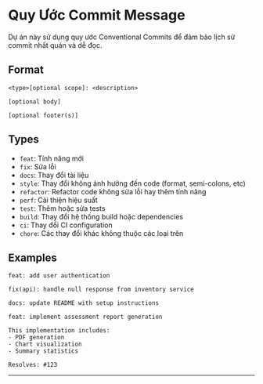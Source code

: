 # Quy Ước Commit Message

Dự án này sử dụng quy ước Conventional Commits để đảm bảo lịch sử commit nhất quán và dễ đọc.

## Format

```
<type>[optional scope]: <description>

[optional body]

[optional footer(s)]
```

## Types

- `feat`: Tính năng mới
- `fix`: Sửa lỗi
- `docs`: Thay đổi tài liệu
- `style`: Thay đổi không ảnh hưởng đến code (format, semi-colons, etc)
- `refactor`: Refactor code không sửa lỗi hay thêm tính năng
- `perf`: Cải thiện hiệu suất
- `test`: Thêm hoặc sửa tests
- `build`: Thay đổi hệ thống build hoặc dependencies
- `ci`: Thay đổi CI configuration
- `chore`: Các thay đổi khác không thuộc các loại trên

## Examples

```
feat: add user authentication
```

```
fix(api): handle null response from inventory service
```

```
docs: update README with setup instructions
```

```
feat: implement assessment report generation

This implementation includes:
- PDF generation
- Chart visualization
- Summary statistics

Resolves: #123
```

---